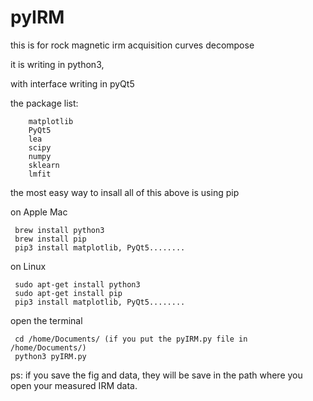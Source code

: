 # pyIRM
this is for rock magnetic irm acquisition curves decompose

it is writing in python3, 

with interface writing in pyQt5

the package list:

        matplotlib
        PyQt5
        lea
        scipy
        numpy
        sklearn
        lmfit

the most easy way to insall all of this above is using pip

on Apple Mac

     brew install python3
     brew install pip
     pip3 install matplotlib, PyQt5........
     
on Linux 

     sudo apt-get install python3
     sudo apt-get install pip
     pip3 install matplotlib, PyQt5........
    
open the terminal

     cd /home/Documents/ (if you put the pyIRM.py file in /home/Documents/)
     python3 pyIRM.py
     
ps: if you save the fig and data, they will be save in the path where you open your measured IRM data.
